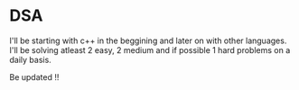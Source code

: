 # DSA

I'll be starting with c++ in the beggining and later on with other languages.
I'll be solving atleast 2 easy, 2 medium and if possible 1 hard problems on a daily basis.

Be updated !!
